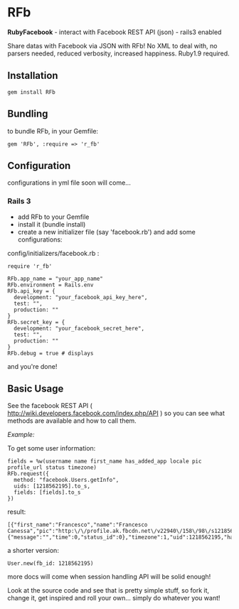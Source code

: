 # RFb

**RubyFacebook** - interact with Facebook REST API (json) - rails3 enabled

Share datas with Facebook via JSON with RFb! No XML to deal with, no parsers needed, reduced verbosity, increased happiness. Ruby1.9 required.


## Installation

    gem install RFb


## Bundling

to bundle RFb, in your Gemfile:
  
    gem 'RFb', :require => 'r_fb'


## Configuration

configurations in yml file soon will come...


### Rails 3

- add RFb to your Gemfile
- install it (bundle install)
- create a new initializer file (say 'facebook.rb') and add some configurations:

config/initializers/facebook.rb :

    require 'r_fb'
    
    RFb.app_name = "your_app_name"
    RFb.environment = Rails.env
    RFb.api_key = { 
      development: "your_facebook_api_key_here",
      test: "",
      production: ""
    }
    RFb.secret_key = { 
      development: "your_facebook_secret_here",
      test: "",
      production: ""
    }
    RFb.debug = true # displays 



and you're done!



## Basic Usage

See the facebook REST API ( http://wiki.developers.facebook.com/index.php/API ) so you can see what methods are available and how to call them. 


*Example:*

To get some user information:
  
    fields = %w(username name first_name has_added_app locale pic profile_url status timezone)
    RFb.request({
      method: "facebook.Users.getInfo", 
      uids: [1218562195].to_s, 
      fields: [fields].to_s
    })
  
result:

    [{"first_name":"Francesco","name":"Francesco Canessa","pic":"http:\/\/profile.ak.fbcdn.net\/v22940\/158\/98\/s1218562195_9493.jpg","status":{"message":"","time":0,"status_id":0},"timezone":1,"uid":1218562195,"has_added_app":true,"locale":"en_US","profile_url":"http:\/\/www.facebook.com\/makevoid","username":"makevoid"}]


a shorter version:

    User.new(fb_id: 1218562195)
  
  

more docs will come when session handling API will be solid enough!
  
  

Look at the source code and see that is pretty simple stuff, so fork it, change it, get inspired and roll your own... simply do whatever you want!
